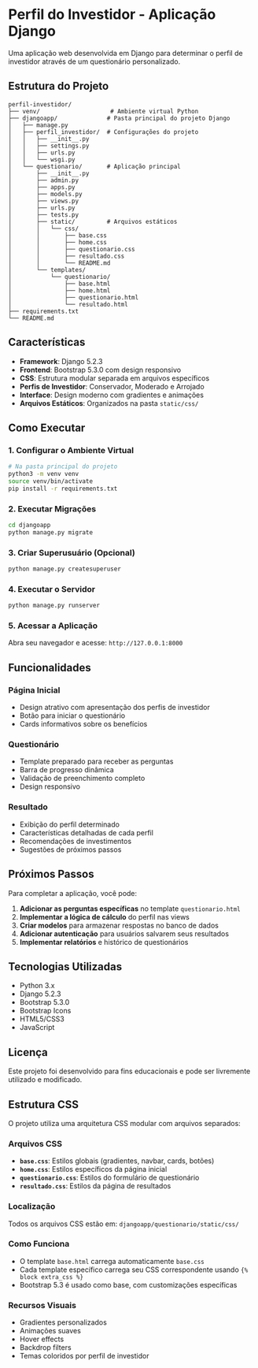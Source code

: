 # Perfil do Investidor - Aplicação Django

Uma aplicação web desenvolvida em Django para determinar o perfil de investidor através de um questionário personalizado.

## Estrutura do Projeto

```
perfil-investidor/
├── venv/                    # Ambiente virtual Python
├── djangoapp/              # Pasta principal do projeto Django
│   ├── manage.py
│   ├── perfil_investidor/  # Configurações do projeto
│   │   ├── __init__.py
│   │   ├── settings.py
│   │   ├── urls.py
│   │   └── wsgi.py
│   └── questionario/       # Aplicação principal
│       ├── __init__.py
│       ├── admin.py
│       ├── apps.py
│       ├── models.py
│       ├── views.py
│       ├── urls.py
│       ├── tests.py
│       ├── static/         # Arquivos estáticos
│       │   └── css/
│       │       ├── base.css
│       │       ├── home.css
│       │       ├── questionario.css
│       │       ├── resultado.css
│       │       └── README.md
│       └── templates/
│           └── questionario/
│               ├── base.html
│               ├── home.html
│               ├── questionario.html
│               └── resultado.html
├── requirements.txt
└── README.md
```

## Características

- **Framework**: Django 5.2.3
- **Frontend**: Bootstrap 5.3.0 com design responsivo
- **CSS**: Estrutura modular separada em arquivos específicos
- **Perfis de Investidor**: Conservador, Moderado e Arrojado
- **Interface**: Design moderno com gradientes e animações
- **Arquivos Estáticos**: Organizados na pasta `static/css/`

## Como Executar

### 1. Configurar o Ambiente Virtual

```bash
# Na pasta principal do projeto
python3 -m venv venv
source venv/bin/activate
pip install -r requirements.txt
```

### 2. Executar Migrações

```bash
cd djangoapp
python manage.py migrate
```

### 3. Criar Superusuário (Opcional)

```bash
python manage.py createsuperuser
```

### 4. Executar o Servidor

```bash
python manage.py runserver
```

### 5. Acessar a Aplicação

Abra seu navegador e acesse: `http://127.0.0.1:8000`

## Funcionalidades

### Página Inicial
- Design atrativo com apresentação dos perfis de investidor
- Botão para iniciar o questionário
- Cards informativos sobre os benefícios

### Questionário
- Template preparado para receber as perguntas
- Barra de progresso dinâmica
- Validação de preenchimento completo
- Design responsivo

### Resultado
- Exibição do perfil determinado
- Características detalhadas de cada perfil
- Recomendações de investimentos
- Sugestões de próximos passos

## Próximos Passos

Para completar a aplicação, você pode:

1. **Adicionar as perguntas específicas** no template `questionario.html`
2. **Implementar a lógica de cálculo** do perfil nas views
3. **Criar modelos** para armazenar respostas no banco de dados
4. **Adicionar autenticação** para usuários salvarem seus resultados
5. **Implementar relatórios** e histórico de questionários

## Tecnologias Utilizadas

- Python 3.x
- Django 5.2.3
- Bootstrap 5.3.0
- Bootstrap Icons
- HTML5/CSS3
- JavaScript

## Licença

Este projeto foi desenvolvido para fins educacionais e pode ser livremente utilizado e modificado.

## Estrutura CSS

O projeto utiliza uma arquitetura CSS modular com arquivos separados:

### Arquivos CSS
- **`base.css`**: Estilos globais (gradientes, navbar, cards, botões)
- **`home.css`**: Estilos específicos da página inicial
- **`questionario.css`**: Estilos do formulário de questionário
- **`resultado.css`**: Estilos da página de resultados

### Localização
Todos os arquivos CSS estão em: `djangoapp/questionario/static/css/`

### Como Funciona
- O template `base.html` carrega automaticamente `base.css`
- Cada template específico carrega seu CSS correspondente usando `{% block extra_css %}`
- Bootstrap 5.3 é usado como base, com customizações específicas

### Recursos Visuais
- Gradientes personalizados
- Animações suaves
- Hover effects
- Backdrop filters
- Temas coloridos por perfil de investidor